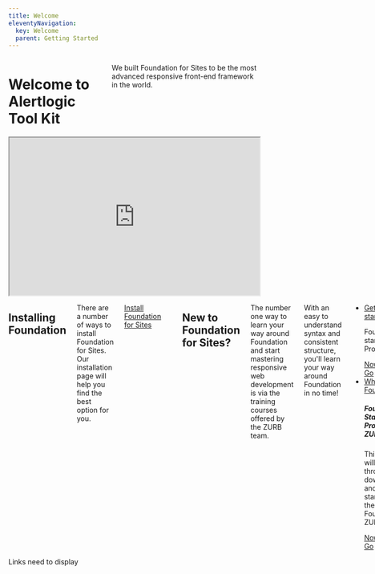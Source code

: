 ```yaml
---
title: Welcome
eleventyNavigation:
  key: Welcome
  parent: Getting Started
---
```


<div class="content">
       <div class="welcome-header">
            <div class="grid-x grid-padding-x">
                 <div class="columns large-6">
                    <h1>Welcome to Alertlogic Tool Kit</h1>
                    <p>
                         We built Foundation for Sites to be the most advanced responsive front-end framework in the world.
                    </p>
                </div>
                <div class="columns large-6">
                    <iframe width="500" height="315" src="https://www.youtube.com/embed/JC6xMe_2EFE">
                    </iframe>
                </div>           
            </div>
        </div>
        <div class="content-padding">
            <div class="grid-x grid-padding-x">
                <div class="columns large-9">
                    <h2>Installing Foundation</h2>
                        <p>There are a number of ways to install Foundation for Sites. Our installation page will help you find the best option for you.
                        </p>
                        <p>
                             <a href="/eleventy-ux-tool-doc/doc/getting-started/installation/" class="large button"> Install Foundation for Sites</a>
                        </p>
                        <hr>
                        <h2>  New to Foundation for Sites?</h2>
                        <div class="callout training-callout">
                            <p>
                                The number one way to learn your way around Foundation and start mastering responsive web development is via the training courses offered by the ZURB team.
                            </p>
                        </div>
                        <p>With an easy to understand syntax and consistent structure, you'll learn your way around Foundation in no time!</p>
                            <ul class="accordion" data-accordion data-multi-expand="true" data-allow-all-closed="true">
                                <li class="accordion-item" data-accordion-item>
                                    <a href="#" class="accordion-title">Getting started</a>
                                    <div class="accordion-content" data-tab-content>
                                        <p>Foundation starter Project</p>
                                        <a href="#">Nowhere to Go</a>
                                    </div>
                                </li>
                                <li class="accordion-item" data-accordion-item>
                                    <a href="#" class="accordion-title">Why Foundation</a>
                                    <div class="accordion-content" data-tab-content>
                                        <h5>Foundation Starter Projects - ZURB Stack</h5>
                                          <p>This video will take you through downloading and getting started with the Foundation ZURB stack.</p>
                                          <a href="#">Nowhere to Go</a>
                                    </div>
                                </li>
                            </ul>
                </div>
                <div class="columns large-3">
                        Links need to display
                </div>
            </div>
        </div>                    
    </div>  